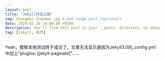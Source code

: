 ```yaml
---
layout: post
title: "Jekyll开启之路"
img: ShangHai-Ironman.jpg # Add image post (optional)
date: 2020-03-26 14:09:00 +0300
description: You’ll find this post in your `_posts` directory. Go ahead and edit it and re-build the site to see your changes. # Add post description (optional)
tag: [Jekyll, 网页]
---
```

Yeah，模板本地测试终于成功了，文章无法显示是因为Jekyll3.0的_config.yml中加上"plugins: [jekyll-paginate]"……
